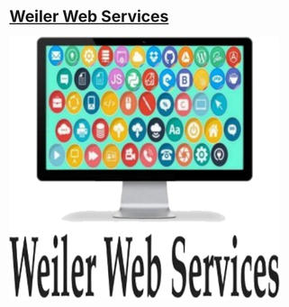 # [Weiler Web Services](https://weilerwebservices.github.io/)

[![Weiler Web Services](img/wws2.png)](https://weilerwebservices.github.io/)
